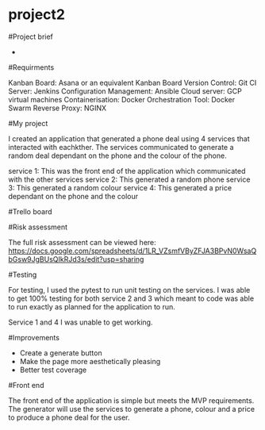 # project2


#Project brief 

-


#Requirments 

Kanban Board: Asana or an equivalent Kanban Board
Version Control: Git
CI Server: Jenkins
Configuration Management: Ansible
Cloud server: GCP virtual machines
Containerisation: Docker
Orchestration Tool: Docker Swarm
Reverse Proxy: NGINX

#My project

I created an application that generated a phone deal using 4 services that interacted with eachkther. The services communicated to generate a random deal dependant on the phone and the colour of the phone. 

service 1: This was the front end of the application which communicated with the other services 
service 2: This generated a random phone 
service 3: This generated a random colour
service 4: This generated a price dependant on the phone and the colour

#Trello board





#Risk assessment 

The full risk assessment can be viewed here: https://docs.google.com/spreadsheets/d/1LR_VZsmfVByZFJA3BPvN0WsaQbGsw9JgBUsQIkRJd3s/edit?usp=sharing


#Testing

For testing, I used the pytest to run unit testing on the services. I was able to get 100% testing for both service 2 and 3 which meant to code was able to run exactly as planned for the application to run. 

Service 1 and 4 I was unable to get working. 


#Improvements 

- Create a generate button
- Make the page more aesthetically pleasing 
- Better test coverage 


#Front end

The front end of the application is simple but meets the MVP requirements. The generator will use the services to generate a phone, colour and a price to produce a phone deal for the user. 
